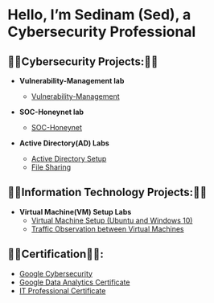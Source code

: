 <h1>Hello, I’m  Sedinam (Sed), a Cybersecurity Professional

<h2>👨‍💻Cybersecurity Projects:👨‍💻</h2>

- <b>Vulnerability-Management lab</b>
  - [Vulnerability-Management](https://github.com/SedinamA/Vulnerability-Management)
- <b>SOC-Honeynet lab</b>
  - [SOC-Honeynet](https://github.com/SedinamA/SOC-Honeynet-Setup/tree/main)

- <b>Active Directory(AD) Labs</b>
  - [Active Directory Setup](https://github.com/SedinamA/AD-setup)
  - [File Sharing ](https://github.com/SedinamA/Security-File-Share)
 
<h2>👨‍💻Information Technology Projects:👨‍💻</h2>

- <b>Virtual Machine(VM) Setup Labs</b>
  - [Virtual Machine Setup (Ubuntu and Windows 10)](https://github.com/SedinamA/VM-Set-up)
  - [Traffic Observation between Virtual Machines](https://github.com/SedinamA/VM-Traffic)

<h2>👨‍💻Certification👨‍💻:</h2>

  - [Google Cybersecurity](https://www.coursera.org/account/accomplishments/professional-cert/NBETXRNVGRZ8?utm_source=link&utm_medium=certificate&utm_content=cert_image&utm_campaign=sharing_cta&utm_product=prof)
  - [Google Data Analytics Certificate](https://www.credly.com/badges/bbb76213-403c-4e6d-80e7-b96b21221c8f)
  - [IT Professional Certificate](https://i.imgur.com/v7A5mSX.png)
 

  
